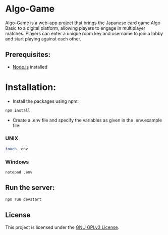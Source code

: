 # Algo-Game

Algo-Game is a web-app project that brings the Japanese card game Algo Basic to a digital platform, allowing players to engage in multiplayer matches. Players can enter a unique room key and username to join a lobby and start playing against each other.


## Prerequisites:

- [Node.js](https://nodejs.org/) installed


# Installation:

- Install the packages using npm:
```bash
npm install
```
- Create a .env file and specify the variables as given in the .env.example file:

### UNIX
```bash
touch .env
```
### Windows
```
notepad .env
```

## Run the server:
```bash
npm run devstart
```

## License

This project is licensed under the [GNU GPLv3 License](https://www.gnu.org/licenses/gpl-3.0.en.html).
